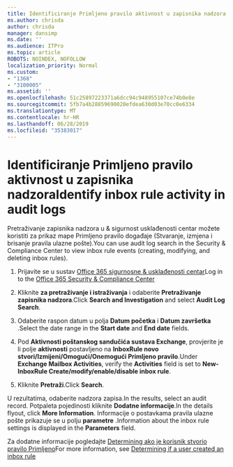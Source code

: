 ```yaml
---
title: Identificiranje Primljeno pravilo aktivnost u zapisnika nadzora
ms.author: chrisda
author: chrisda
manager: dansimp
ms.date: ''
ms.audience: ITPro
ms.topic: article
ROBOTS: NOINDEX, NOFOLLOW
localization_priority: Normal
ms.custom:
- "1368"
- "3100005"
ms.assetid: ''
ms.openlocfilehash: 51c25897223371a6dcc94c948955107ce74b0e8e
ms.sourcegitcommit: 5fb7a4b28859690020efdea630d03e70cc0e6334
ms.translationtype: MT
ms.contentlocale: hr-HR
ms.lasthandoff: 06/28/2019
ms.locfileid: "35383017"
---
```

# <a name="identify-inbox-rule-activity-in-audit-logs"></a><span data-ttu-id="82494-102">Identificiranje Primljeno pravilo aktivnost u zapisnika nadzora</span><span class="sxs-lookup"><span data-stu-id="82494-102">Identify inbox rule activity in audit logs</span></span>

<span data-ttu-id="82494-103">Pretraživanje zapisnika nadzora u & sigurnost usklađenosti centar možete koristiti za prikaz mape Primljeno pravilo događaje (Stvaranje, izmjena i brisanje pravila ulazne pošte).</span><span class="sxs-lookup"><span data-stu-id="82494-103">You can use audit log search in the Security & Compliance Center to view inbox rule events (creating, modifying, and deleting inbox rules).</span></span>

1. <span data-ttu-id="82494-104">Prijavite se u sustav [Office 365 sigurnosne & usklađenosti centar](https://protection.office.com/)</span><span class="sxs-lookup"><span data-stu-id="82494-104">Log in to the [Office 365 Security & Compliance Center](https://protection.office.com/)</span></span>

2. <span data-ttu-id="82494-105">Kliknite **za pretraživanje i istraživanja** i odaberite **Pretraživanje zapisnika nadzora**.</span><span class="sxs-lookup"><span data-stu-id="82494-105">Click **Search and Investigation** and select **Audit Log Search**.</span></span>

3. <span data-ttu-id="82494-106">Odaberite raspon datum u polja **Datum početka** i **Datum završetka** .</span><span class="sxs-lookup"><span data-stu-id="82494-106">Select the date range in the **Start date** and **End date** fields.</span></span>

4. <span data-ttu-id="82494-107">Pod **Aktivnosti poštanskog sandučića sustava Exchange**, provjerite je li polje **aktivnosti** postavljeno na **InboxRule novo stvori/Izmijeni/Omogući/Onemogući Primljeno pravilo**.</span><span class="sxs-lookup"><span data-stu-id="82494-107">Under **Exchange Mailbox Activities**, verify the **Activities** field is set to **New-InboxRule Create/modify/enable/disable inbox rule**.</span></span>

5. <span data-ttu-id="82494-108">Kliknite **Pretraži**.</span><span class="sxs-lookup"><span data-stu-id="82494-108">Click **Search**.</span></span>

<span data-ttu-id="82494-109">U rezultatima, odaberite nadzora zapisa.</span><span class="sxs-lookup"><span data-stu-id="82494-109">In the results, select an audit record.</span></span> <span data-ttu-id="82494-110">Potpaleta pojedinosti kliknite **Dodatne informacije**.</span><span class="sxs-lookup"><span data-stu-id="82494-110">In the details flyout, click **More Information**.</span></span> <span data-ttu-id="82494-111">Informacije o postavkama pravila ulazne pošte prikazuje se u polju **parametre** .</span><span class="sxs-lookup"><span data-stu-id="82494-111">Information about the inbox rule settings is displayed in the **Parameters** field.</span></span>

<span data-ttu-id="82494-112">Za dodatne informacije pogledajte [Determining ako je korisnik stvorio pravilo Primljeno](https://docs.microsoft.com//office365/securitycompliance/auditing-troubleshooting-scenarios#determining-if-a-user-created-an-inbox-rule)</span><span class="sxs-lookup"><span data-stu-id="82494-112">For more information, see [Determining if a user created an inbox rule](https://docs.microsoft.com//office365/securitycompliance/auditing-troubleshooting-scenarios#determining-if-a-user-created-an-inbox-rule)</span></span>
